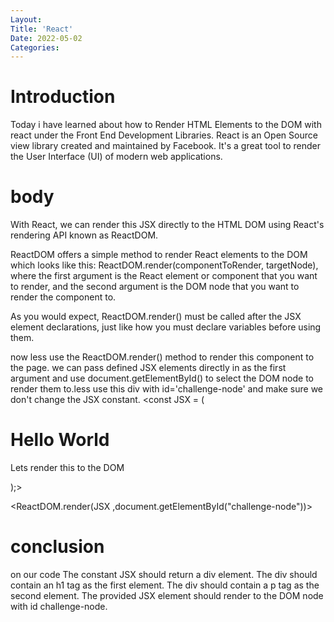 ```yaml
---
Layout:
Title: 'React'
Date: 2022-05-02
Categories:
---
```


# Introduction

Today i have learned about how to Render HTML Elements to the DOM with react under
the Front End Development Libraries.
React is an Open Source view library created and maintained by Facebook. It's a great tool to render the User Interface 
(UI) of modern web applications.

# body
With React, we can render this JSX directly to the HTML DOM using React's rendering API known as ReactDOM.

ReactDOM offers a simple method to render React elements to the DOM which looks like this: ReactDOM.render(componentToRender, targetNode), where the first argument is the React element or component that you want to render, and the second argument is the DOM node that you want to render the component to.

As you would expect, ReactDOM.render() must be called after the JSX element declarations, just like how you must declare variables before using them.

now less use the ReactDOM.render() method to render this component to the page. we can pass defined JSX elements directly in as the first argument and use document.getElementById() to select the DOM node to render them to.less use this div with id='challenge-node' and make sure we don't change the JSX constant.
<const JSX = (
  <div>
    <h1>Hello World</h1>
    <p>Lets render this to the DOM</p>
  </div>
);>

<ReactDOM.render(JSX ,document.getElementById("challenge-node"))>

# conclusion
on our code 
The constant JSX should return a div element.
The div should contain an h1 tag as the first element.
The div should contain a p tag as the second element.
The provided JSX element should render to the DOM node with id challenge-node.
